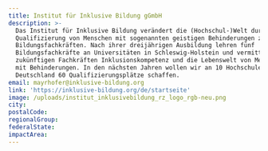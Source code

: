 ```yaml
---
title: Institut für Inklusive Bildung gGmbH
description: >-
  Das Institut für Inklusive Bildung verändert die (Hochschul-)Welt durch die
  Qualifizierung von Menschen mit sogenannten geistigen Behinderungen zu
  Bildungsfachkräften. Nach ihrer dreijährigen Ausbildung lehren fünf
  Bildungsfachkräfte an Universitäten in Schleswig-Holstein und vermitteln dort
  zukünftigen Fachkräften Inklusionskompetenz und die Lebenswelt von Menschen
  mit Behinderungen. In den nächsten Jahren wollen wir an 10 Hochschulen in
  Deutschland 60 Qualifizierungsplätze schaffen. 
email: mayrhofer@inklusive-bildung.org
link: 'https://inklusive-bildung.org/de/startseite'
image: /uploads/institut_inklusivebildung_rz_logo_rgb-neu.png
city:
postalCode:
regionalGroup:
federalState:
impactArea:
---
```


